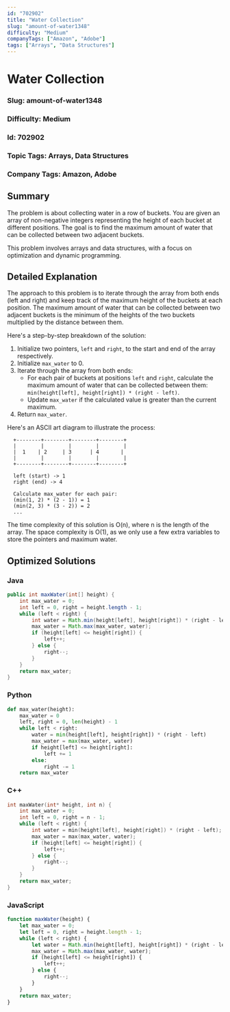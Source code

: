 ```yaml
---
id: "702902"
title: "Water Collection"
slug: "amount-of-water1348"
difficulty: "Medium"
companyTags: ["Amazon", "Adobe"]
tags: ["Arrays", "Data Structures"]
---
```


**Water Collection**
==================

### Slug: amount-of-water1348
### Difficulty: Medium
### Id: 702902
### Topic Tags: Arrays, Data Structures
### Company Tags: Amazon, Adobe

## Summary
The problem is about collecting water in a row of buckets. You are given an array of non-negative integers representing the height of each bucket at different positions. The goal is to find the maximum amount of water that can be collected between two adjacent buckets.

This problem involves arrays and data structures, with a focus on optimization and dynamic programming.

## Detailed Explanation
The approach to this problem is to iterate through the array from both ends (left and right) and keep track of the maximum height of the buckets at each position. The maximum amount of water that can be collected between two adjacent buckets is the minimum of the heights of the two buckets multiplied by the distance between them.

Here's a step-by-step breakdown of the solution:

1. Initialize two pointers, `left` and `right`, to the start and end of the array respectively.
2. Initialize `max_water` to 0.
3. Iterate through the array from both ends:
	* For each pair of buckets at positions `left` and `right`, calculate the maximum amount of water that can be collected between them: `min(height[left], height[right]) * (right - left)`.
	* Update `max_water` if the calculated value is greater than the current maximum.
4. Return `max_water`.

Here's an ASCII art diagram to illustrate the process:

```
  +--------+--------+--------+--------+
  |        |        |        |        |
  |  1    | 2     | 3      | 4       |
  |        |        |        |        |
  +--------+--------+--------+--------+

  left (start) -> 1
  right (end) -> 4

  Calculate max_water for each pair:
  (min(1, 2) * (2 - 1)) = 1
  (min(2, 3) * (3 - 2)) = 2
  ...
```

The time complexity of this solution is O(n), where n is the length of the array. The space complexity is O(1), as we only use a few extra variables to store the pointers and maximum water.

## Optimized Solutions

### Java
```java
public int maxWater(int[] height) {
    int max_water = 0;
    int left = 0, right = height.length - 1;
    while (left < right) {
        int water = Math.min(height[left], height[right]) * (right - left);
        max_water = Math.max(max_water, water);
        if (height[left] <= height[right]) {
            left++;
        } else {
            right--;
        }
    }
    return max_water;
}
```

### Python
```python
def max_water(height):
    max_water = 0
    left, right = 0, len(height) - 1
    while left < right:
        water = min(height[left], height[right]) * (right - left)
        max_water = max(max_water, water)
        if height[left] <= height[right]:
            left += 1
        else:
            right -= 1
    return max_water
```

### C++
```cpp
int maxWater(int* height, int n) {
    int max_water = 0;
    int left = 0, right = n - 1;
    while (left < right) {
        int water = min(height[left], height[right]) * (right - left);
        max_water = max(max_water, water);
        if (height[left] <= height[right]) {
            left++;
        } else {
            right--;
        }
    }
    return max_water;
}
```

### JavaScript
```javascript
function maxWater(height) {
    let max_water = 0;
    let left = 0, right = height.length - 1;
    while (left < right) {
        let water = Math.min(height[left], height[right]) * (right - left);
        max_water = Math.max(max_water, water);
        if (height[left] <= height[right]) {
            left++;
        } else {
            right--;
        }
    }
    return max_water;
}
```
